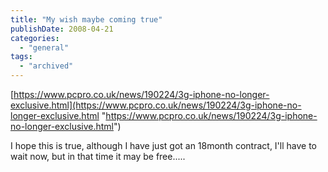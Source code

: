 ```yaml
---
title: "My wish maybe coming true"
publishDate: 2008-04-21
categories: 
  - "general"
tags:
  - "archived"
---
```


[https://www.pcpro.co.uk/news/190224/3g-iphone-no-longer-exclusive.html](https://www.pcpro.co.uk/news/190224/3g-iphone-no-longer-exclusive.html "https://www.pcpro.co.uk/news/190224/3g-iphone-no-longer-exclusive.html")

I hope this is true, although I have just got an 18month contract, I'll have to wait now, but in that time it may be free.....
